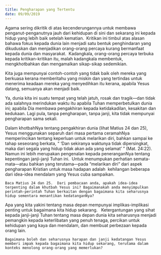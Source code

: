 ```yaml
---
title: Pengharapan yang Tertentu
date: 09/09/2019
---
```


Agama sering dikritik di atas kecenderungannya untuk membawa penganut-penganutnya jauh dari kehidupan di sini dan sekarang ini kepada hidup yang lebih baik setelah kematian.  Kritikan ini timbul atas alasan bahawa fokus kepada dunia lain menjadi satu bentuk penghindaran yang dikuduskan dan menjadikan orang-orang percaya kurang bermanfaat kepada dunia dan masyarakat.  Kadangkala, orang-orang percaya terbuka kepada kritikan-kritikan itu, malah kadangkala membentuk, mengkhotbahkan dan mengamalkan sikap-sikap sedemikian.

Kita juga mempunyai contoh-contoh yang tidak baik oleh mereka yang berkuasa kerana memberitahu yang miskin dan yang tertindas untuk menerima keadaan mereka yang menyedihkan itu kerana, apabila Yesus datang, semuanya akan menjadi baik.

Ya, dunia kita ini suatu tempat yang telah jatuh, rosak dan tragik—dan tidak ada salahnya merindukan waktu itu apabila Tuhan memperbetulkan dunia ini; apabila Dia membawa pengakhiran kepada ketidakadilan, kesakitan dan kedukaan. Lagi pula, tanpa pengharapan, tanpa janji, kita tidak mempunyai pengharapan sama sekali.

Dalam khotbahNya tentang pengakhiran dunia (lihat Matius 24 dan 25), Yesus menggunakan separuh dari masa pertama ceramahNya memperincikan tentang keperluan untuk melarikan diri, bahkan sampai ke tahap seseorang berkata, “ ‘Dan sekiranya waktunya tidak dipersingkat, maka dari segala yang hidup tidak akan ada yang selamat’ ” (Mat. 24:22).  Namun ini lebih merupakan pengenalan kepada peneranganNya tentang kepentingan janji-janji Tuhan ini.  Untuk menumpukan perhatian semata-mata—atau bahkan yang terutama—pada “melarikan diri” dari aspek pengharapan Kristian untuk masa hadapan adalah  kehilangan beberapa dari idea-idea mendalam yang Yesus cuba sampaikan.

`Baca Matius 24 dan 25.  Dari pembacaan anda, apakah idea-idea terpenting dalam khutbah Yesus ini? Bagaimanakah anda menyimpulkan perintah-perintah Tuhan berkaitan dengan bagaimana kita seharusnya hidup sementara menantikan kedatanganNya?`

Apa yang kita yakini tentang masa depan mempunyai implikas-implikasi penting untuk bagaimana kita hidup sekarang.   Ketergantungan yang sihat kepada janji-janji Tuhan tentang masa depan dunia kita seharusnya menjadi pemangkin kepada keterlibatan yang penuh tenaga, percikan untuk kehidupan yang kaya dan mendalam, dan membuat perbezaan kepada orang lain.

`Bagaimana boleh dan seharusnya harapan dan janji kedatangan Yesus memberi impak kepada bagaimana kita hidup sekarang, terutama dalam konteks menolong orang-orang yang memerlukan?`